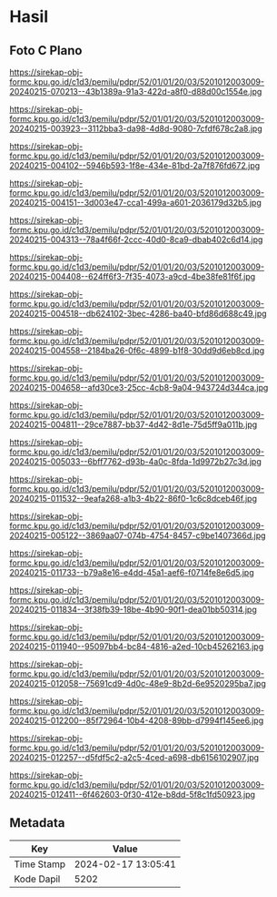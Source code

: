 # Hasil

## Foto C Plano

https://sirekap-obj-formc.kpu.go.id/c1d3/pemilu/pdpr/52/01/01/20/03/5201012003009-20240215-070213--43b1389a-91a3-422d-a8f0-d88d00c1554e.jpg

https://sirekap-obj-formc.kpu.go.id/c1d3/pemilu/pdpr/52/01/01/20/03/5201012003009-20240215-003923--3112bba3-da98-4d8d-9080-7cfdf678c2a8.jpg

https://sirekap-obj-formc.kpu.go.id/c1d3/pemilu/pdpr/52/01/01/20/03/5201012003009-20240215-004102--5946b593-1f8e-434e-81bd-2a7f876fd672.jpg

https://sirekap-obj-formc.kpu.go.id/c1d3/pemilu/pdpr/52/01/01/20/03/5201012003009-20240215-004151--3d003e47-cca1-499a-a601-2036179d32b5.jpg

https://sirekap-obj-formc.kpu.go.id/c1d3/pemilu/pdpr/52/01/01/20/03/5201012003009-20240215-004313--78a4f66f-2ccc-40d0-8ca9-dbab402c6d14.jpg

https://sirekap-obj-formc.kpu.go.id/c1d3/pemilu/pdpr/52/01/01/20/03/5201012003009-20240215-004408--624ff6f3-7f35-4073-a9cd-4be38fe81f6f.jpg

https://sirekap-obj-formc.kpu.go.id/c1d3/pemilu/pdpr/52/01/01/20/03/5201012003009-20240215-004518--db624102-3bec-4286-ba40-bfd86d688c49.jpg

https://sirekap-obj-formc.kpu.go.id/c1d3/pemilu/pdpr/52/01/01/20/03/5201012003009-20240215-004558--2184ba26-0f6c-4899-b1f8-30dd9d6eb8cd.jpg

https://sirekap-obj-formc.kpu.go.id/c1d3/pemilu/pdpr/52/01/01/20/03/5201012003009-20240215-004658--afd30ce3-25cc-4cb8-9a04-943724d344ca.jpg

https://sirekap-obj-formc.kpu.go.id/c1d3/pemilu/pdpr/52/01/01/20/03/5201012003009-20240215-004811--29ce7887-bb37-4d42-8d1e-75d5ff9a011b.jpg

https://sirekap-obj-formc.kpu.go.id/c1d3/pemilu/pdpr/52/01/01/20/03/5201012003009-20240215-005033--6bff7762-d93b-4a0c-8fda-1d9972b27c3d.jpg

https://sirekap-obj-formc.kpu.go.id/c1d3/pemilu/pdpr/52/01/01/20/03/5201012003009-20240215-011532--9eafa268-a1b3-4b22-86f0-1c6c8dceb46f.jpg

https://sirekap-obj-formc.kpu.go.id/c1d3/pemilu/pdpr/52/01/01/20/03/5201012003009-20240215-005122--3869aa07-074b-4754-8457-c9be1407366d.jpg

https://sirekap-obj-formc.kpu.go.id/c1d3/pemilu/pdpr/52/01/01/20/03/5201012003009-20240215-011733--b79a8e16-e4dd-45a1-aef6-f0714fe8e6d5.jpg

https://sirekap-obj-formc.kpu.go.id/c1d3/pemilu/pdpr/52/01/01/20/03/5201012003009-20240215-011834--3f38fb39-18be-4b90-90f1-dea01bb50314.jpg

https://sirekap-obj-formc.kpu.go.id/c1d3/pemilu/pdpr/52/01/01/20/03/5201012003009-20240215-011940--95097bb4-bc84-4816-a2ed-10cb45262163.jpg

https://sirekap-obj-formc.kpu.go.id/c1d3/pemilu/pdpr/52/01/01/20/03/5201012003009-20240215-012058--75691cd9-4d0c-48e9-8b2d-6e9520295ba7.jpg

https://sirekap-obj-formc.kpu.go.id/c1d3/pemilu/pdpr/52/01/01/20/03/5201012003009-20240215-012200--85f72964-10b4-4208-89bb-d7994f145ee6.jpg

https://sirekap-obj-formc.kpu.go.id/c1d3/pemilu/pdpr/52/01/01/20/03/5201012003009-20240215-012257--d5fdf5c2-a2c5-4ced-a698-db6156102907.jpg

https://sirekap-obj-formc.kpu.go.id/c1d3/pemilu/pdpr/52/01/01/20/03/5201012003009-20240215-012411--6f462603-0f30-412e-b8dd-5f8c1fd50923.jpg


## Metadata

| Key        | Value               |
| ---------- | ------------------- |
| Time Stamp | 2024-02-17 13:05:41 |
| Kode Dapil | 5202                |




